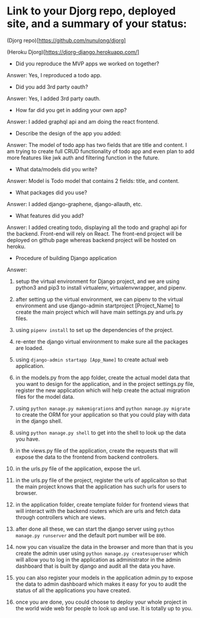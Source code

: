 # Link to your Djorg repo, deployed site, and a summary of your status:

(Djorg repo)[https://github.com/nunulong/djorg]

(Heroku Djorg)[https://djorg-django.herokuapp.com/]

* Did you reproduce the MVP apps we worked on together?

Answer: Yes, I reproduced a todo app.

* Did you add 3rd party oauth?

Answer: Yes, I added 3rd party oauth.

* How far did you get in adding your own app?

Answer: I added graphql api and am doing the react frontend.

* Describe the design of the app you added:

Answer: The model of todo app has two fields that are title and content. I am trying to create full CRUD functionality of todo app and even plan to add more features like jwk auth and filtering function in the future.

* What data/models did you write?

Answer: Model is Todo model that contains 2 fields: title, and content.

* What packages did you use?

Answer: I added django-graphene, django-allauth, etc.

* What features did you add?

Answer: I added creating todo, displaying all the todo and graphql api for the backend. Front-end will rely on React. The front-end project will be deployed on github page whereas backend project will be hosted on heroku.

* Procedure of building Django application

Answer:

1.  setup the virtual environment for Django project, and we are using python3 and pip3 to install virtualenv, virtualenvwrapper, and pipenv.

2.  after setting up the virtual environment, we can pipenv to the virtual environment and use django-admin startproject [Project_Name] to create the main project which will have main settings.py and urls.py files.

3.  using `pipenv install` to set up the dependencies of the project.

4.  re-enter the django virtual environment to make sure all the packages are loaded.

5.  using `django-admin startapp [App_Name]` to create actual web application.

6.  in the models.py from the app folder, create the actual model data that you want to design for the application, and in the project settings.py file, register the new application which will help create the actual migration files for the model data.

7.  using `python manage.py makemigrations` and `python manage.py migrate` to create the ORM for your application so that you could play with data in the django shell.

8.  using `python manage.py shell` to get into the shell to look up the data you have.

9.  in the views.py file of the application, create the requests that will expose the data to the frontend from backend controllers.

10. in the urls.py file of the application, expose the url.

11. in the urls.py file of the project, register the urls of applicaiton so that the main project knows that the application has such urls for users to browser.

12. in the application folder, create template folder for frontend views that will interact with the backend routers which are urls and fetch data through controllers which are views.

13. after done all these, we can start the django server using `python manage.py runserver` and the default port number will be `800`.

14. now you can visualize the data in the browser and more than that is you create the admin user using `python manage.py createsuperuser` which will allow you to log in the application as administrator in the admin dashboard that is built by django and audit all the data you have.

15. you can also register your models in the application admin.py to expose the data to admin dashboard which makes it easy for you to audit the status of all the applications you have created.

16. once you are done, you could choose to deploy your whole project in the world wide web for people to look up and use. It is totally up to you.
